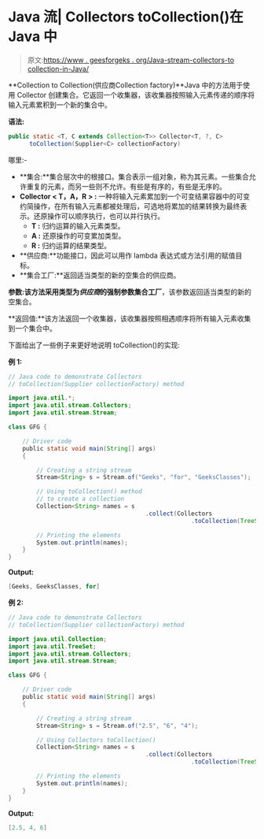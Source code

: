 # Java 流| Collectors toCollection()在 Java 中

> 原文:[https://www . geesforgeks . org/Java-stream-collectors-to collection-in-Java/](https://www.geeksforgeeks.org/java-stream-collectors-tocollection-in-java/)

**Collection to Collection(供应商<C>Collection factory)**Java 中的方法用于使用 Collector 创建集合。它返回一个收集器，该收集器按照输入元素传递的顺序将输入元素累积到一个新的集合中。

**语法:**

```java
public static <T, C extends Collection<T>> Collector<T, ?, C>
      toCollection(Supplier<C> collectionFactory)

```

哪里:-

*   **集合:**集合层次中的根接口。集合表示一组对象，称为其元素。一些集合允许重复的元素，而另一些则不允许。有些是有序的，有些是无序的。
*   **Collector < **T，A，R** > :** 一种将输入元素累加到一个可变结果容器中的可变约简操作，在所有输入元素都被处理后，可选地将累加的结果转换为最终表示。还原操作可以顺序执行，也可以并行执行。
    *   **T :** 归约运算的输入元素类型。
    *   **A :** 还原操作的可变累加类型。
    *   **R :** 归约运算的结果类型。
*   **供应商:**功能接口，因此可以用作 lambda 表达式或方法引用的赋值目标。
*   **集合工厂:**返回适当类型的新的空集合的供应商。

**参数:**该方法采用类型为*供应商*的强制参数**集合工厂**，该参数返回适当类型的新的空集合。

**返回值:**该方法返回一个收集器，该收集器按照相遇顺序将所有输入元素收集到一个集合中。

下面给出了一些例子来更好地说明 toCollection()的实现:

**例 1:**

```java
// Java code to demonstrate Collectors
// toCollection(Supplier collectionFactory) method

import java.util.*;
import java.util.stream.Collectors;
import java.util.stream.Stream;

class GFG {

    // Driver code
    public static void main(String[] args)
    {

        // Creating a string stream
        Stream<String> s = Stream.of("Geeks", "for", "GeeksClasses");

        // Using toCollection() method
        // to create a collection
        Collection<String> names = s
                                       .collect(Collectors
                                                    .toCollection(TreeSet::new));

        // Printing the elements
        System.out.println(names);
    }
}
```

**Output:**

```java
[Geeks, GeeksClasses, for]

```

**例 2:**

```java
// Java code to demonstrate Collectors
// toCollection(Supplier collectionFactory) method

import java.util.Collection;
import java.util.TreeSet;
import java.util.stream.Collectors;
import java.util.stream.Stream;

class GFG {

    // Driver code
    public static void main(String[] args)
    {

        // Creating a string stream
        Stream<String> s = Stream.of("2.5", "6", "4");

        // Using Collectors toCollection()
        Collection<String> names = s
                                       .collect(Collectors
                                                    .toCollection(TreeSet::new));

        // Printing the elements
        System.out.println(names);
    }
}
```

**Output:**

```java
[2.5, 4, 6]

```